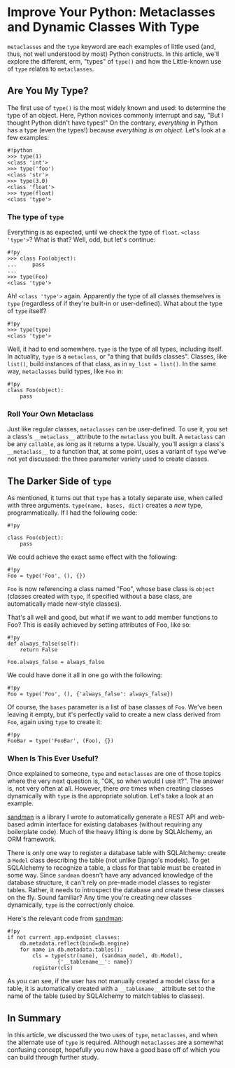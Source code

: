 # Improve Your Python: Metaclasses and Dynamic Classes With Type

`metaclasses` and the `type` keyword are each examples of little used (and,
thus, not well understood by most) Python constructs.  In this article, we'll 
explore the different, erm, "types" of `type()` and how the Little-known use of 
`type` relates to `metaclasses`. 
<!--more-->

## Are You My Type?

The first use of `type()` is the most widely known and used: to determine the
type of an object. Here, Python novices commonly interrupt and say, "But I
thought Python didn't have types!" On the contrary, *everything* in Python has a
type (even the types!) because *everything is an object*. Let's look at a few examples:

    #!python
    >>> type(1)
    <class 'int'>
    >>> type('foo')
    <class 'str'>
    >>> type(3.0)
    <class 'float'>
    >>> type(float)
    <class 'type'>

### The type of `type`

Everything is as expected, until we check the type of `float`. `<class 'type'>`?
What is that? Well, odd, but let's continue:

    #!py
    >>> class Foo(object):
    ...     pass
    ...
    >>> type(Foo)
    <class 'type'>

Ah! `<class 'type'>` again. Apparently the type of all classes themselves is
`type` (regardless of if they're built-in or user-defined). What about the type
of `type` itself?

    #!py
    >>> type(type)
    <class 'type'>

Well, it had to end somewhere. `type` is the type of all types, including
itself. In actuality, `type` is a `metaclass`, or "a thing that builds
classes". Classes, like `list()`, build instances of that class, as 
in `my_list = list()`. In the same way, `metaclasses` build types, like `Foo` in:

    #!py
    class Foo(object):
        pass

### Roll Your Own Metaclass

Just like regular classes, `metaclasses` can be user-defined. To use it, you set
a class's `__metaclass__` attribute to the `metaclass` you built. A `metaclass`
can be any `callable`, as long as it returns a type. Usually, you'll assign a
class's `__metaclass__` to a function that, at some point, uses a variant of `type`
we've not yet discussed: the three parameter variety used to create classes.

## The Darker Side of `type`

As mentioned, it turns out that `type` has a totally separate use, when called with three
arguments. `type(name, bases, dict)` creates a *new* type, programmatically. If
I had the following code:

    #!py
    
    class Foo(object):
        pass

We could achieve the exact same effect with the following:

    #!py
    Foo = type('Foo', (), {})

`Foo` is now referencing a class named "Foo", whose base class is `object`
(classes created with `type`, if specified without a base class, are
automatically made new-style classes).

That's all well and good, but what if we want to add member functions to Foo?
This is easily achieved by setting attributes of Foo, like so:

    #!py
    def always_false(self):
        return False

    Foo.always_false = always_false

We could have done it all in one go with the following:

    #!py
    Foo = type('Foo', (), {'always_false': always_false})

Of course, the `bases` parameter is a list of base classes of `Foo`. We've been
leaving it empty, but it's perfectly valid to create a new class derived from
`Foo`, again using `type` to create it:

    #!py
    FooBar = type('FooBar', (Foo), {})

### When Is This Ever Useful?

Once explained to someone, `type` and `metaclasses` are one of those topics
where the very next question is, "OK, so when would I use it?". The answer is, 
not very often at all. However, there *are* times when creating classes 
dynamically with `type` is the appropriate solution. Let's take a look at an 
example.

[sandman](http://www.github.com/jeffknupp/sandman) is a library I wrote to
automatically generate a REST API and web-based admin interface for existing
databases (without requiring any boilerplate code). Much of the heavy lifting 
is done by SQLAlchemy, an ORM framework.

There is only one way to register a database table with SQLAlchemy: create a 
`Model` class describing the table (not unlike Django's models).  To get 
SQLAlchemy to recognize a table, a class for that table must be created
in some way. Since `sandman` doesn't have any advanced knowledge of the 
database structure, it can't rely on pre-made model classes to register tables.
Rather, it needs to introspect the database and create these classes on the fly.
Sound familiar? Any time you're creating new classes dynamically, `type` is 
the correct/only choice.

Here's the relevant code from [sandman](https://www.github.com/jeffknupp/sandman):

    #!py
    if not current_app.endpoint_classes:
        db.metadata.reflect(bind=db.engine)
        for name in db.metadata.tables():
            cls = type(str(name), (sandman_model, db.Model),
                    {'__tablename__': name})
            register(cls)

As you can see, if the user has not manually created a model class for a table, it 
is automatically created with a `__tablename__` attribute set to the name of the
table (used by SQLAlchemy to match tables to classes).

## In Summary

In this article, we discussed the two uses of `type`, `metaclasses`, and when
the alternate use of `type` is required. Although `metaclasses` are a somewhat
confusing concept, hopefully you now have a good base off of which you can build
through further study.
